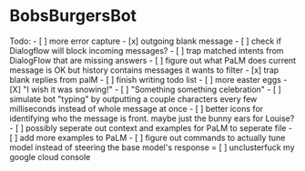 # BobsBurgersBot

Todo:
    - [ ] more error capture
        - [x] outgoing blank message
        - [ ] check if Dialogflow will block incoming messages?
        - [ ] trap matched intents from DialogFlow that are missing answers
        - [ ] figure out what PaLM does current message is OK but history contains messages it wants to filter
        - [x] trap blank replies from palM
    - [ ] finish writing todo list
    - [ ] more easter eggs
        - [X] "I wish it was snowing!"
        - [ ] "Something something celebration"
    - [ ] simulate bot "typing" by outputting a couple characters every few milliseconds instead of whole message at once
    - [ ] better icons for identifying who the message is front. maybe just the bunny ears for Louise? 
    - [ ] possibly seperate out context and examples for PaLM to seperate file
    - [ ] add more examples to PaLM
    - [ ] figure out commands to actually tune model instead of steering the base model's response
    = [ ] unclusterfuck my google cloud console
